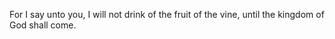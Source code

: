 For I say unto you, I will not drink of the fruit of the vine, until the kingdom of God shall come.

